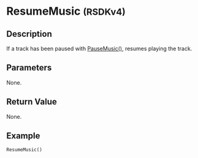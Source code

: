 # ResumeMusic <small>(RSDKv4)</small>

## Description
If a track has been paused with [PauseMusic()](PauseMusic.md), resumes playing the track.

## Parameters
None.

## Return Value
None.

## Example
```
ResumeMusic()
```